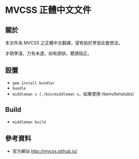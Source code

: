 # MVCSS 正體中文文件

## 關於

本文件為 MVCSS 之正體中文翻譯，望有助於學習此套想法。

才疏學淺，力有未逮，如有謬誤，懇請指正。

## 設置

 - `gem install bundler`
 - `bundle`
 - `middleman s`（`./bin/middleman s`，如果使用 rbenv/binstubs）

## Build

 - `middleman build`

## 參考資料

 - 官方網站 <http://mvcss.github.io/>